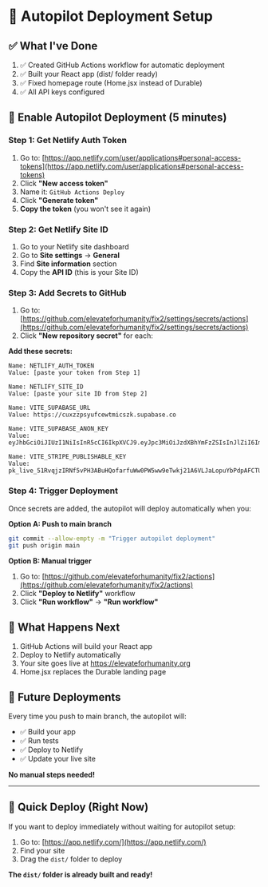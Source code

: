 # 🤖 Autopilot Deployment Setup

## ✅ What I've Done

1. ✅ Created GitHub Actions workflow for automatic deployment
2. ✅ Built your React app (dist/ folder ready)
3. ✅ Fixed homepage route (Home.jsx instead of Durable)
4. ✅ All API keys configured

## 🎯 Enable Autopilot Deployment (5 minutes)

### Step 1: Get Netlify Auth Token

1. Go to: [https://app.netlify.com/user/applications#personal-access-tokens](https://app.netlify.com/user/applications#personal-access-tokens)
2. Click **"New access token"**
3. Name it: `GitHub Actions Deploy`
4. Click **"Generate token"**
5. **Copy the token** (you won't see it again)

### Step 2: Get Netlify Site ID

1. Go to your Netlify site dashboard
2. Go to **Site settings** → **General**
3. Find **Site information** section
4. Copy the **API ID** (this is your Site ID)

### Step 3: Add Secrets to GitHub

1. Go to: [https://github.com/elevateforhumanity/fix2/settings/secrets/actions](https://github.com/elevateforhumanity/fix2/settings/secrets/actions)
2. Click **"New repository secret"** for each:

**Add these secrets:**

```
Name: NETLIFY_AUTH_TOKEN
Value: [paste your token from Step 1]

Name: NETLIFY_SITE_ID
Value: [paste your site ID from Step 2]

Name: VITE_SUPABASE_URL
Value: https://cuxzzpsyufcewtmicszk.supabase.co

Name: VITE_SUPABASE_ANON_KEY
Value: eyJhbGciOiJIUzI1NiIsInR5cCI6IkpXVCJ9.eyJpc3MiOiJzdXBhYmFzZSIsInJlZiI6ImN1eHp6cHN5dWZjZXd0bWljc3prIiwicm9sZSI6ImFub24iLCJpYXQiOjE3NTgxNjEwNDcsImV4cCI6MjA3MzczNzA0N30.DyFtzoKha_tuhKiSIPoQlKonIpaoSYrlhzntCUvLUnA

Name: VITE_STRIPE_PUBLISHABLE_KEY
Value: pk_live_51RvqjzIRNf5vPH3ABuHQofarfuWw0PW5ww9eTwkj21A6VLJaLopuYbPdpAFCTU10O5uLgGHeCTBEcu9xeM8ErbFy004j2KPoSx
```

### Step 4: Trigger Deployment

Once secrets are added, the autopilot will deploy automatically when you:

**Option A: Push to main branch**

```bash
git commit --allow-empty -m "Trigger autopilot deployment"
git push origin main
```

**Option B: Manual trigger**

1. Go to: [https://github.com/elevateforhumanity/fix2/actions](https://github.com/elevateforhumanity/fix2/actions)
2. Click **"Deploy to Netlify"** workflow
3. Click **"Run workflow"** → **"Run workflow"**

## 🎉 What Happens Next

1. GitHub Actions will build your React app
2. Deploy to Netlify automatically
3. Your site goes live at https://elevateforhumanity.org
4. Home.jsx replaces the Durable landing page

## 🔄 Future Deployments

Every time you push to main branch, the autopilot will:

- ✅ Build your app
- ✅ Run tests
- ✅ Deploy to Netlify
- ✅ Update your live site

**No manual steps needed!**

---

## 🚀 Quick Deploy (Right Now)

If you want to deploy immediately without waiting for autopilot setup:

1. Go to: [https://app.netlify.com/](https://app.netlify.com/)
2. Find your site
3. Drag the `dist/` folder to deploy

**The `dist/` folder is already built and ready!**
